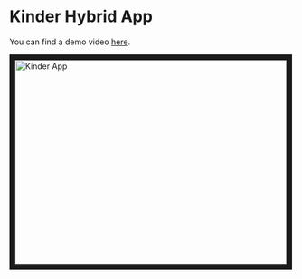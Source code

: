 # Kinder Hybrid App

You can find a demo video [here](https://youtu.be/tvFQDndah8g).

<a href="http://www.youtube.com/watch?feature=player_embedded&v=tvFQDndah8g
" target="_blank"><img src="http://img.youtube.com/vi/tvFQDndah8g/0.jpg" 
alt="Kinder App" width="480" height="360" border="10" /></a>
